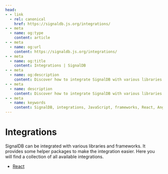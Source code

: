 ```yaml
---
head:
- - link
  - rel: canonical
    href: https://signaldb.js.org/integrations/
- - meta
  - name: og:type
    content: article
- - meta
  - name: og:url
    content: https://signaldb.js.org/integrations/
- - meta
  - name: og:title
    content: Integrations | SignalDB
- - meta
  - name: og:description
    content: Discover how to integrate SignalDB with various libraries and frameworks. Explore our collection of integrations and find helpful packages for a seamless setup.
- - meta
  - name: description
    content: Discover how to integrate SignalDB with various libraries and frameworks. Explore our collection of integrations and find helpful packages for a seamless setup.
- - meta
  - name: keywords
    content: SignalDB, integrations, JavaScript, frameworks, React, Angular, Vue, Solid.js, Svelte, library support, reactivity, real-time sync
---
```

# Integrations

SignalDB can be integrated with various libraries and frameworks. It provides some helper packages to make the integration easier. Here you will find a collection of all available integrations.

* [React](/integrations/react/)
